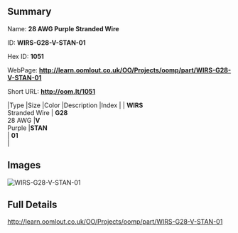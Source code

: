 

## Summary
 
Name: __28 AWG Purple Stranded Wire__

ID: __WIRS-G28-V-STAN-01__

Hex ID: __1051__

WebPage: __http://learn.oomlout.co.uk/OO/Projects/oomp/part/WIRS-G28-V-STAN-01__

Short URL: __http://oom.lt/1051__


|Type   |Size   |Color   |Description   |Index   |
| __WIRS__ <br>Stranded Wire  | __G28__<br>28 AWG   |__V__<br>Purple    |__STAN__<br>    | __01__<br>  |


## Images
![WIRS-G28-V-STAN-01](http://oomlout.com/oomp-gen/parts/WIRS-G28-V-STAN-01/WIRS-G28-V-STAN-01_420.jpg)

## Full Details

 http://learn.oomlout.co.uk/OO/Projects/oomp/part/WIRS-G28-V-STAN-01

